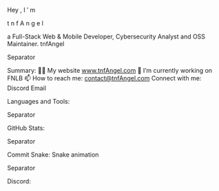 Hey , 
I
′
m
 
t
n
f
A
n
g
e
l
 

a Full-Stack Web & Mobile Developer, Cybersecurity Analyst and OSS Maintainer.
tnfAngel

Separator

Summary:
👨‍💻 My website www.tnfAngel.com
🔭 I’m currently working on FNLB
📫 How to reach me: contact@tnfAngel.com
Connect with me:
Discord Email

Languages and Tools:

Separator

GitHub Stats:
 

Separator

Commit Snake:
Snake animation

Separator

Discord:
